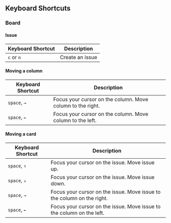 ## Keyboard Shortcuts

### Board

#### Issue

| Keyboard Shortcut | Description      |
| ----------------- | ---------------- |
| `c` or `n`        | Create an issue  |

#### Moving a column

| Keyboard Shortcut   | Description      |
| ------------------- | ---------------- |
| `space`, `→`        | Focus your cursor on the column. Move column to the right. |
| `space`, `←`        | Focus your cursor on the column. Move column to the left.  |

#### Moving a card

| Keyboard Shortcut   | Description      |
| ------------------- | ---------------- |
| `space`, `↑`        | Focus your cursor on the issue. Move issue up.    |
| `space`, `↓`        | Focus your cursor on the issue. Move issue down.  |
| `space`, `→`        | Focus your cursor on the issue. Move issue to the column on the right.  |
| `space`, `←`        | Focus your cursor on the issue. Move issue to the column on the left.   |
